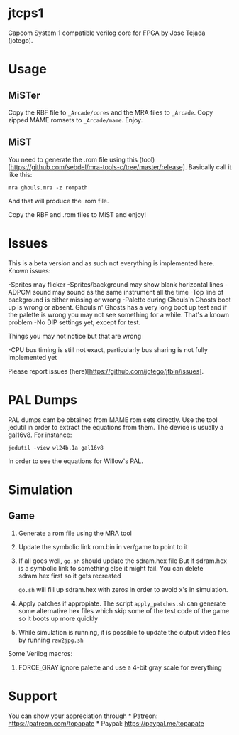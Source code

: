 # jtcps1
Capcom System 1 compatible verilog core for FPGA by Jose Tejada (jotego).

# Usage

## MiSTer

Copy the RBF file to `_Arcade/cores` and the MRA files to `_Arcade`. Copy zipped MAME romsets to `_Arcade/mame`. Enjoy.

## MiST

You need to generate the .rom file using this (tool)[https://github.com/sebdel/mra-tools-c/tree/master/release]. Basically call it like this:

`mra ghouls.mra -z rompath`

And that will produce the .rom file.

Copy the RBF and .rom files to MiST and enjoy!

# Issues

This is a beta version and as such not everything is implemented here. Known issues:

-Sprites may flicker
-Sprites/background may show blank horizontal lines
-ADPCM sound may sound as the same instrument all the time
-Top line of background is either missing or wrong
-Palette during Ghouls'n Ghosts boot up is wrong or absent. Ghouls n' Ghosts has a very long boot up test and if the palette is wrong you may not see something for a while. That's a known problem
-No DIP settings yet, except for test.

Things you may not notice but that are wrong

-CPU bus timing is still not exact, particularly bus sharing is not fully implemented yet

Please report issues (here)[https://github.com/jotego/jtbin/issues].

# PAL Dumps
PAL dumps cam be obtained from MAME rom sets directly. Use the tool jedutil in order to extract the equations from them. The device is usually a gal16v8. For instance:

```
jedutil -view wl24b.1a gal16v8
```

In order to see the equations for Willow's PAL.

# Simulation

## Game
1. Generate a rom file using the MRA tool
2. Update the symbolic link rom.bin in ver/game to point to it
3. If all goes well, `go.sh` should update the sdram.hex file
   But if sdram.hex is a symbolic link to something else it might
   fail. You can delete sdram.hex first so it gets recreated

   `go.sh` will fill up sdram.hex with zeros in order to avoid x's in
   simulation.

4. Apply patches if appropiate. The script `apply_patches.sh` can generate
   some alternative hex files which skip some of the test code of the game
   so it boots up more quickly

5. While simulation is running, it is possible to update the output video
   files by running `raw2jpg.sh`

Some Verilog macros:

1. FORCE_GRAY ignore palette and use a 4-bit gray scale for everything

# Support

You can show your appreciation through
    * Patreon: https://patreon.com/topapate
    * Paypal: https://paypal.me/topapate